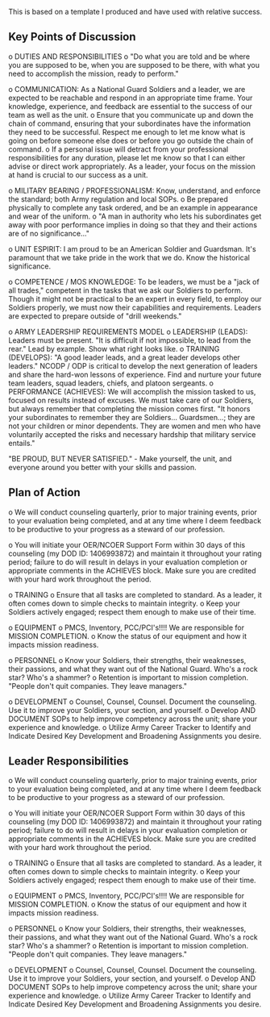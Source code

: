 This is based on a template I produced and have used with relative success.

## Key Points of Discussion

o DUTIES AND RESPONSIBILITIES
    o "Do what you are told and be where you are supposed to be, when you are supposed to be there, with what you need to accomplish the mission, ready to perform."

o COMMUNICATION: As a National Guard Soldiers and a leader, we are expected to be reachable and respond in an appropriate time frame. Your knowledge, experience, and feedback are essential to the success of our team as well as the unit.
    o Ensure that you communicate up and down the chain of command, ensuring that your subordinates have the information they need to be successful. Respect me enough to let me know what is going on before someone else does or before you go outside the chain of command.
    o If a personal issue will detract from your professional responsibilities for any duration, please let me know so that I can either advise or direct work appropriately. As a leader, your focus on the mission at hand is crucial to our success as a unit.

o MILITARY BEARING / PROFESSIONALISM: Know, understand, and enforce the standard; both Army regulation and local SOPs.
    o Be prepared physically to complete any task ordered, and be an example in appearance and wear of the uniform.
    o "A man in authority who lets his subordinates get away with poor performance implies in doing so that they and their actions are of no significance..."

o UNIT ESPIRIT: I am proud to be an American Soldier and Guardsman. It's paramount that we take pride in the work that we do. Know the historical significance.

o COMPETENCE / MOS KNOWLEDGE: To be leaders, we must be a "jack of all trades," competent in the tasks that we ask our Soldiers to perform. Though it might not be practical to be an expert in every field, to employ our Soldiers properly, we must now their capabilities and requirements. Leaders are expected to prepare outside of "drill weekends."

o ARMY LEADERSHIP REQUIREMENTS MODEL
    o LEADERSHIP (LEADS): Leaders must be present. "It is difficult if not impossible, to lead from the rear." Lead by example. Show what right looks like.
    o TRAINING (DEVELOPS): "A good leader leads, and a great leader develops other leaders." NCODP / ODP is critical to develop the next generation of leaders and share the hard-won lessons of experience. Find and nurture your future team leaders, squad leaders, chiefs, and platoon sergeants.
    o PERFORMANCE (ACHIEVES): We will accomplish the mission tasked to us, focused on results instead of excuses. We must take care of our Soldiers, but always remember that completing the mission comes first. "It honors your subordinates to remember they are Soldiers... Guardsmen...; they are not your children or minor dependents. They are women and men who have voluntarily accepted the risks and necessary hardship that military service entails."

"BE PROUD, BUT NEVER SATISFIED." - Make yourself, the unit, and everyone around you better with your skills and passion.

## Plan of Action

o We will conduct counseling quarterly, prior to major training events, prior to your evaluation being completed, and at any time where I deem feedback to be productive to your progress as a steward of our profession.

o You will initiate your OER/NCOER Support Form within 30 days of this counseling (my DOD ID: 1406993872) and maintain it throughout your rating period; failure to do will result in delays in your evaluation completion or appropriate comments in the ACHIEVES block. Make sure you are credited with your hard work throughout the period.

o TRAINING
    o Ensure that all tasks are completed to standard. As a leader, it often comes down to simple checks to maintain integrity.
    o Keep your Soldiers actively engaged; respect them enough to make use of their time.

o EQUIPMENT
    o PMCS, Inventory, PCC/PCI's!!!! We are responsible for MISSION COMPLETION.
    o Know the status of our equipment and how it impacts mission readiness.

o PERSONNEL
    o Know your Soldiers, their strengths, their weaknesses, their passions, and what they want out of the National Guard. Who's a rock star? Who's a shammer?
    o Retention is important to mission completion. "People don't quit companies. They leave managers."

o DEVELOPMENT
    o Counsel, Counsel, Counsel. Document the counseling. Use it to improve your Soldiers, your section, and yourself.
    o Develop AND DOCUMENT SOPs to help improve competency across the unit; share your experience and knowledge.
    o Utilize Army Career Tracker to Identify and Indicate Desired Key Development and Broadening Assignments you desire.

## Leader Responsibilities

o We will conduct counseling quarterly, prior to major training events, prior to your evaluation being completed, and at any time where I deem feedback to be productive to your progress as a steward of our profession.

o You will initiate your OER/NCOER Support Form within 30 days of this counseling (my DOD ID: 1406993872) and maintain it throughout your rating period; failure to do will result in delays in your evaluation completion or appropriate comments in the ACHIEVES block. Make sure you are credited with your hard work throughout the period.

o TRAINING
    o Ensure that all tasks are completed to standard. As a leader, it often comes down to simple checks to maintain integrity.
    o Keep your Soldiers actively engaged; respect them enough to make use of their time.

o EQUIPMENT
    o PMCS, Inventory, PCC/PCI's!!!! We are responsible for MISSION COMPLETION.
    o Know the status of our equipment and how it impacts mission readiness.

o PERSONNEL
    o Know your Soldiers, their strengths, their weaknesses, their passions, and what they want out of the National Guard. Who's a rock star? Who's a shammer?
    o Retention is important to mission completion. "People don't quit companies. They leave managers."

o DEVELOPMENT
    o Counsel, Counsel, Counsel. Document the counseling. Use it to improve your Soldiers, your section, and yourself.
    o Develop AND DOCUMENT SOPs to help improve competency across the unit; share your experience and knowledge.
    o Utilize Army Career Tracker to Identify and Indicate Desired Key Development and Broadening Assignments you desire.
